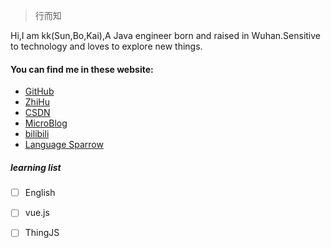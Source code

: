 > 行而知


Hi,I am kk(Sun,Bo,Kai),A Java engineer born and raised in Wuhan.Sensitive to technology and loves to explore new things.

#### You can find me in these website:
- [GitHub](https://github.com/bakasbk)
- [ZhiHu](www.zhihu.com/people/sun-bo-kai-23/)
- [CSDN](blog.csdn.net/u014624447)
- [MicroBlog](weibo.com/bakasbk)
- [bilibili](https://space.bilibili.com/488348)
- [Language Sparrow](www.yuque.com/u463073/teromd)


##### learning list

- [ ] English
- [ ] vue.js
- [ ] ThingJS

